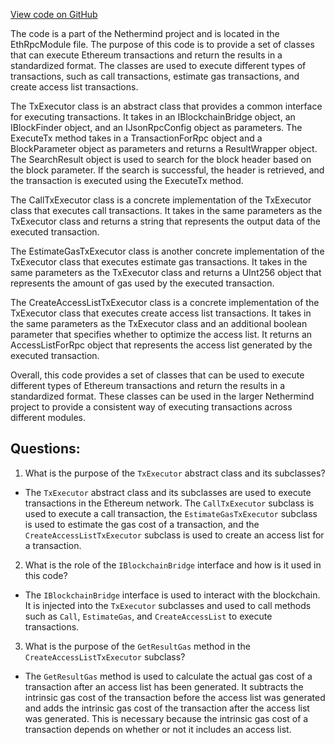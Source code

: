 [View code on GitHub](https://github.com/NethermindEth/nethermind/src/Nethermind/Nethermind.JsonRpc/Modules/Eth/EthModule.TransactionExecutor.cs)

The code is a part of the Nethermind project and is located in the EthRpcModule file. The purpose of this code is to provide a set of classes that can execute Ethereum transactions and return the results in a standardized format. The classes are used to execute different types of transactions, such as call transactions, estimate gas transactions, and create access list transactions.

The TxExecutor class is an abstract class that provides a common interface for executing transactions. It takes in an IBlockchainBridge object, an IBlockFinder object, and an IJsonRpcConfig object as parameters. The ExecuteTx method takes in a TransactionForRpc object and a BlockParameter object as parameters and returns a ResultWrapper object. The SearchResult object is used to search for the block header based on the block parameter. If the search is successful, the header is retrieved, and the transaction is executed using the ExecuteTx method.

The CallTxExecutor class is a concrete implementation of the TxExecutor class that executes call transactions. It takes in the same parameters as the TxExecutor class and returns a string that represents the output data of the executed transaction.

The EstimateGasTxExecutor class is another concrete implementation of the TxExecutor class that executes estimate gas transactions. It takes in the same parameters as the TxExecutor class and returns a UInt256 object that represents the amount of gas used by the executed transaction.

The CreateAccessListTxExecutor class is a concrete implementation of the TxExecutor class that executes create access list transactions. It takes in the same parameters as the TxExecutor class and an additional boolean parameter that specifies whether to optimize the access list. It returns an AccessListForRpc object that represents the access list generated by the executed transaction.

Overall, this code provides a set of classes that can be used to execute different types of Ethereum transactions and return the results in a standardized format. These classes can be used in the larger Nethermind project to provide a consistent way of executing transactions across different modules.
## Questions: 
 1. What is the purpose of the `TxExecutor` abstract class and its subclasses?
- The `TxExecutor` abstract class and its subclasses are used to execute transactions in the Ethereum network. The `CallTxExecutor` subclass is used to execute a call transaction, the `EstimateGasTxExecutor` subclass is used to estimate the gas cost of a transaction, and the `CreateAccessListTxExecutor` subclass is used to create an access list for a transaction.

2. What is the role of the `IBlockchainBridge` interface and how is it used in this code?
- The `IBlockchainBridge` interface is used to interact with the blockchain. It is injected into the `TxExecutor` subclasses and used to call methods such as `Call`, `EstimateGas`, and `CreateAccessList` to execute transactions.

3. What is the purpose of the `GetResultGas` method in the `CreateAccessListTxExecutor` subclass?
- The `GetResultGas` method is used to calculate the actual gas cost of a transaction after an access list has been generated. It subtracts the intrinsic gas cost of the transaction before the access list was generated and adds the intrinsic gas cost of the transaction after the access list was generated. This is necessary because the intrinsic gas cost of a transaction depends on whether or not it includes an access list.